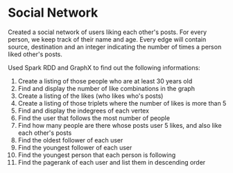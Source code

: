 # Social Network

Created a social network of users liking each other's posts. For every person, we keep track of their name and age.
Every edge will contain source, destination and an integer indicating the number of times a person liked other's posts.

Used Spark RDD and GraphX to find out the following informations:

1. Create a listing of those people who are at least 30 years old
2. Find and display the number of like combinations in the graph
3. Create a listing of the likes (who likes who's posts)
4. Create a listing of those triplets where the number of likes is more than 5
5. Find and display the indegrees of each vertex
6. Find the user that follows the most number of people
7. Find how many people are there whose posts user 5 likes, and also like each other's posts
8. Find the oldest follower of each user
9. Find the youngest follower of each user
10. Find the youngest person that each person is following
11. Find the pagerank of each user and list them in descending order

